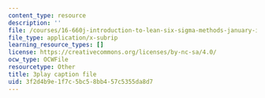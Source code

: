 ```yaml
---
content_type: resource
description: ''
file: /courses/16-660j-introduction-to-lean-six-sigma-methods-january-iap-2012/3f2d4b9e1f7c5bc58bb457c5355da8d7_S_VLW77bN5E.vtt
file_type: application/x-subrip
learning_resource_types: []
license: https://creativecommons.org/licenses/by-nc-sa/4.0/
ocw_type: OCWFile
resourcetype: Other
title: 3play caption file
uid: 3f2d4b9e-1f7c-5bc5-8bb4-57c5355da8d7
---
```

